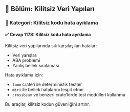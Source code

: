 ## 📘 Bölüm: Kilitsiz Veri Yapıları
### 🔹 Kategori: Kilitsiz kodu hata ayıklama
#### ✅ Cevap 1178: Kilitsiz kodu hata ayıklama

Kilitsiz veri yapılarında sık karşılaşılan hatalar:
- Veri yarışları
- ABA problemi
- Yanlış bellek sıralaması

Hata ayıklama için:
- `loom` crate'i ile deterministik testler
- `miri` ile bellek hatalarını tespit etme
- `crossbeam` ve benzeri crate'lerde test modülleri kullanma

Bu araçlar, kilitsiz kodun güvenliğini artırır.
